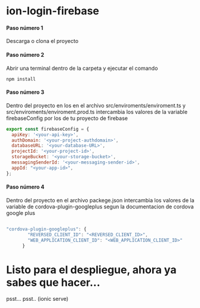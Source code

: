 # ion-login-firebase


#### Paso número 1
Descarga o clona el proyecto
#### Paso número 2
Abrir una terminal dentro de la carpeta y ejecutar  el comando
```
npm install
```
#### Paso número 3
Dentro del proyecto en los en el archivo src/enviroments/enviroment.ts y src/enviroments/enviroment.prod.ts intercambia los valores de la variable firebaseConfig por los de tu proyecto de firebase
```javascript
export const firebaseConfig = {
  apiKey: '<your-api-key>',
  authDomain: '<your-project-authdomain>',
  databaseURL: '<your-database-URL>',
  projectId: '<your-project-id>',
  storageBucket: '<your-storage-bucket>',
  messagingSenderId: '<your-messaging-sender-id>',
  appId: "<your-app-id>",
};
```

#### Paso número 4
Dentro del proyecto en el archivo packege.json intercambia los valores de la variable de cordova-plugin-googleplus segun la documentacion de cordova google plus

```javascript

"cordova-plugin-googleplus": {
        "REVERSED_CLIENT_ID": "<REVERSED_CLIENT_ID>",
        "WEB_APPLICATION_CLIENT_ID": "<WEB_APPLICATION_CLIENT_ID>"
      }
```


# Listo para el despliegue, ahora ya sabes que hacer...
 psst... psst..  (ionic serve)
